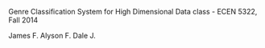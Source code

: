 Genre Classification System for High Dimensional Data class - ECEN 5322, Fall 2014

James F.  Alyson F.  Dale J.
